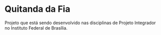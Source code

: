 # Quitanda da Fia

Projeto que está sendo desenvolvido nas disciplinas de Projeto Integrador no Instituto Federal de Brasília.
